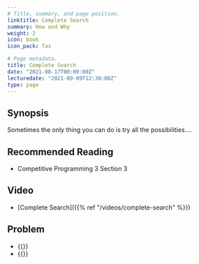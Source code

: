 ```yaml
---
# Title, summary, and page position.
linktitle: Complete Search
summary: How and Why
weight: 2
icon: book
icon_pack: fas

# Page metadata.
title: Complete Search
date: "2021-08-17T00:00:00Z"
lecturedate: "2021-09-09T12:30:00Z"
type: page 
---
```


## Synopsis

Sometimes the only thing you can do is try all the possibilities....

## Recommended Reading

  - Competitive Programming 3 Section 3

## Video

  - [Complete Search]({{% ref "/videos/complete-search" %}})

## Problem

  - {{<UVa id="666" name="725 - Division" >}}
  - {{<UVa id="691" name="750 - 8 Queens Chess Problem" >}}
